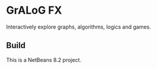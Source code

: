 GrALoG FX
=========

Interactively explore graphs, algorithms, logics and games.

Build
-----

This is a NetBeans 8.2 project.
